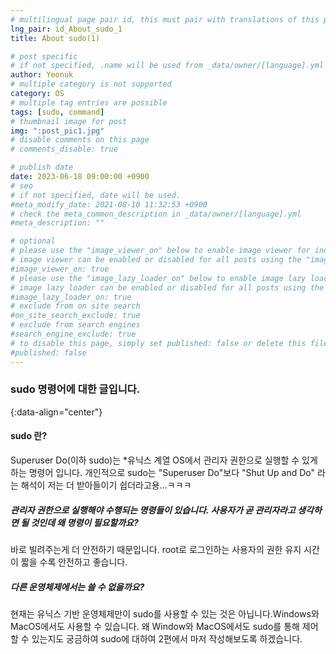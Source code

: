 ```yaml
---
# multilingual page pair id, this must pair with translations of this page. (This name must be unique)
lng_pair: id_About_sudo_1
title: About sudo(1)

# post specific
# if not specified, .name will be used from _data/owner/[language].yml
author: Yeonuk
# multiple category is not supported
category: OS
# multiple tag entries are possible
tags: [sudo, command]
# thumbnail image for post
img: ":post_pic1.jpg"
# disable comments on this page
# comments_disable: true

# publish date
date: 2023-06-18 09:00:00 +0900
# seo
# if not specified, date will be used.
#meta_modify_date: 2021-08-10 11:32:53 +0900
# check the meta_common_description in _data/owner/[language].yml
#meta_description: ""

# optional
# please use the "image_viewer_on" below to enable image viewer for individual pages or posts (_posts/ or [language]/_posts folders).
# image viewer can be enabled or disabled for all posts using the "image_viewer_posts: true" setting in _data/conf/main.yml.
#image_viewer_on: true
# please use the "image_lazy_loader_on" below to enable image lazy loader for individual pages or posts (_posts/ or [language]/_posts folders).
# image lazy loader can be enabled or disabled for all posts using the "image_lazy_loader_posts: true" setting in _data/conf/main.yml.
#image_lazy_loader_on: true
# exclude from on site search
#on_site_search_exclude: true
# exclude from search engines
#search_engine_exclude: true
# to disable this page, simply set published: false or delete this file
#published: false
---
```


<!-- outline-start -->

### sudo 명령어에 대한 글입니다.

{:data-align="center"}

<!-- outline-end -->

#### sudo 란?

Superuser Do(이하 sudo)는 \*유닉스 계열 OS에서 관리자 권한으로 실행할 수 있게 하는 명령어 입니다.
개인적으로 sudo는 "Superuser Do"보다 "Shut Up and Do" 라는 해석이 저는 더 받아들이기 쉽더라고용...ㅋㅋㅋ

##### 관리자 권한으로 실행해야 수행되는 명령들이 있습니다. 사용자가 곧 관리자라고 생각하면 될 것인데 왜 명령이 필요할까요?

바로 빌려주는게 더 안전하기 때문입니다. root로 로그인하는 사용자의 권한 유지 시간이 짧을 수록 안전하고 좋습니다.

##### 다른 운영체제에서는 쓸 수 없을까요?

현재는 유닉스 기반 운영체제만이 sudo를 사용할 수 있는 것은 아닙니다.Windows와 MacOS에서도 사용할 수 있습니다. 왜 Window와 MacOS에서도 sudo를 통해 제어할 수 있는지도 궁금하여 sudo에 대하여 2편에서 마저 작성해보도록 하겠습니다.
